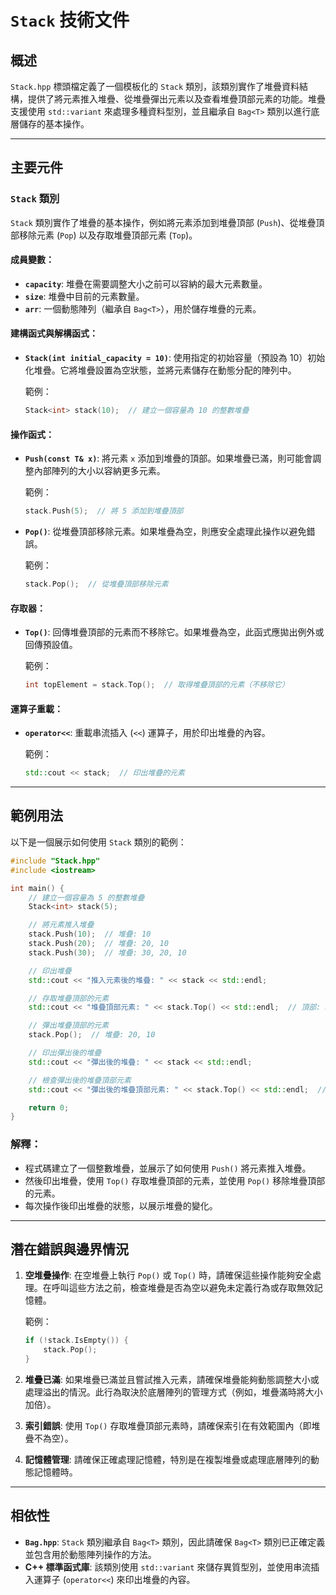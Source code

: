 # `Stack` 技術文件

## 概述

`Stack.hpp` 標頭檔定義了一個模板化的 `Stack` 類別，該類別實作了堆疊資料結構，提供了將元素推入堆疊、從堆疊彈出元素以及查看堆疊頂部元素的功能。堆疊支援使用 `std::variant` 來處理多種資料型別，並且繼承自 `Bag<T>` 類別以進行底層儲存的基本操作。

---

## 主要元件

### `Stack` 類別

`Stack` 類別實作了堆疊的基本操作，例如將元素添加到堆疊頂部 (`Push`)、從堆疊頂部移除元素 (`Pop`) 以及存取堆疊頂部元素 (`Top`)。

#### 成員變數：
- **`capacity`**: 堆疊在需要調整大小之前可以容納的最大元素數量。
- **`size`**: 堆疊中目前的元素數量。
- **`arr`**: 一個動態陣列（繼承自 `Bag<T>`），用於儲存堆疊的元素。

#### 建構函式與解構函式：
- **`Stack(int initial_capacity = 10)`**: 使用指定的初始容量（預設為 10）初始化堆疊。它將堆疊設置為空狀態，並將元素儲存在動態分配的陣列中。
  
  範例：
  ```cpp
  Stack<int> stack(10);  // 建立一個容量為 10 的整數堆疊
  ```

#### 操作函式：
- **`Push(const T& x)`**: 將元素 `x` 添加到堆疊的頂部。如果堆疊已滿，則可能會調整內部陣列的大小以容納更多元素。

  範例：
  ```cpp
  stack.Push(5);  // 將 5 添加到堆疊頂部
  ```

- **`Pop()`**: 從堆疊頂部移除元素。如果堆疊為空，則應安全處理此操作以避免錯誤。

  範例：
  ```cpp
  stack.Pop();  // 從堆疊頂部移除元素
  ```

#### 存取器：
- **`Top()`**: 回傳堆疊頂部的元素而不移除它。如果堆疊為空，此函式應拋出例外或回傳預設值。

  範例：
  ```cpp
  int topElement = stack.Top();  // 取得堆疊頂部的元素（不移除它）
  ```

#### 運算子重載：
- **`operator<<`**: 重載串流插入 (`<<`) 運算子，用於印出堆疊的內容。

  範例：
  ```cpp
  std::cout << stack;  // 印出堆疊的元素
  ```

---

## 範例用法

以下是一個展示如何使用 `Stack` 類別的範例：

```cpp
#include "Stack.hpp"
#include <iostream>

int main() {
    // 建立一個容量為 5 的整數堆疊
    Stack<int> stack(5);

    // 將元素推入堆疊
    stack.Push(10);  // 堆疊: 10
    stack.Push(20);  // 堆疊: 20, 10
    stack.Push(30);  // 堆疊: 30, 20, 10

    // 印出堆疊
    std::cout << "推入元素後的堆疊: " << stack << std::endl;

    // 存取堆疊頂部的元素
    std::cout << "堆疊頂部元素: " << stack.Top() << std::endl;  // 頂部: 30

    // 彈出堆疊頂部的元素
    stack.Pop();  // 堆疊: 20, 10

    // 印出彈出後的堆疊
    std::cout << "彈出後的堆疊: " << stack << std::endl;

    // 檢查彈出後的堆疊頂部元素
    std::cout << "彈出後的堆疊頂部元素: " << stack.Top() << std::endl;  // 頂部: 20

    return 0;
}
```

### 解釋：
- 程式碼建立了一個整數堆疊，並展示了如何使用 `Push()` 將元素推入堆疊。
- 然後印出堆疊，使用 `Top()` 存取堆疊頂部的元素，並使用 `Pop()` 移除堆疊頂部的元素。
- 每次操作後印出堆疊的狀態，以展示堆疊的變化。

---

## 潛在錯誤與邊界情況

1. **空堆疊操作**: 在空堆疊上執行 `Pop()` 或 `Top()` 時，請確保這些操作能夠安全處理。在呼叫這些方法之前，檢查堆疊是否為空以避免未定義行為或存取無效記憶體。

   範例：
   ```cpp
   if (!stack.IsEmpty()) {
       stack.Pop();
   }
   ```

2. **堆疊已滿**: 如果堆疊已滿並且嘗試推入元素，請確保堆疊能夠動態調整大小或處理溢出的情況。此行為取決於底層陣列的管理方式（例如，堆疊滿時將大小加倍）。

3. **索引錯誤**: 使用 `Top()` 存取堆疊頂部元素時，請確保索引在有效範圍內（即堆疊不為空）。

4. **記憶體管理**: 請確保正確處理記憶體，特別是在複製堆疊或處理底層陣列的動態記憶體時。

---

## 相依性

- **`Bag.hpp`**: `Stack` 類別繼承自 `Bag<T>` 類別，因此請確保 `Bag<T>` 類別已正確定義並包含用於動態陣列操作的方法。
- **C++ 標準函式庫**: 該類別使用 `std::variant` 來儲存異質型別，並使用串流插入運算子 (`operator<<`) 來印出堆疊的內容。
